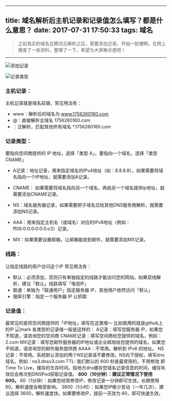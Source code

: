 
---
title: 域名解析后主机记录和记录值怎么填写？都是什么意思？
date: 2017-07-31 17:50:33
tags: 域名
---


>之前我买的域名在腾讯云解析之后，需要添加记录，开始一脸懵啊，在网上搜查了一些资料，整理了一下，希望为大家解点惑吧！
---
![添加记录](http://upload-images.jianshu.io/upload_images/4340772-6a5c1d2eee05d348.png?imageMogr2/auto-orient/strip%7CimageView2/2/w/1240)

![记录类型](http://upload-images.jianshu.io/upload_images/4340772-20f7cdb784a973e4.png?imageMogr2/auto-orient/strip%7CimageView2/2/w/1240)
### 主机记录：
主机记录就是域名前缀，常见用法有：

* www：解析后的域名为 www.1756260160.com
* @：直接解析主域名 1756260160.com
* ：泛解析，匹配其他所有域名 *.1756260160.com
<!-- more -->
### 记录类型：
要指向空间商提供的 IP 地址，选择「类型 A」，要指向一个域名，选择「类型 CNAME」

* A记录：地址记录，用来指定域名的IPv4地址（如：8.8.8.8），如果需要将域名指向一个IP地址，就需要添加A记录。

* CNAME： 如果需要将域名指向另一个域名，再由另一个域名提供ip地址，就需要添加CNAME记录。
* NS：域名服务器记录，如果需要把子域名交给其他DNS服务商解析，就需要添加NS记录。
* AAA：用来指定主机名（或域名）对应的IPv6地址（例如：ff06:0:0:0:0:0:0:c3）记录。
* MX：如果需要设置邮箱，让邮箱能收到邮件，就需要添加MX记录。

### 线路：
让指定线路的用户访问这个IP
常见用法有：
* 默认：必须添加，否则只有单独指定的线路才能访问您的网站。如果双线解析，建议「默认」线路填写「电信IP」
* 联通：单独为「联通用户」指定服务器 IP，其他用户依然访问「默认」
* 搜索引擎：指定一个服务器 IP 让抓取

### 记录值：
最常见的是将空间商提供的「IP地址」填写在这里哦～
比如我用的就是github上的IP
![mark](http://upload-images.jianshu.io/upload_images/4340772-ce30a9a6834c950a.png?imageMogr2/auto-orient/strip%7CimageView2/2/w/1240)
各类型的记录值一般是这样的：
A记录：填写您服务器 IP，如果您不知道，请咨询您的空间商
CNAME记录：填写空间商给您提供的域名，例如：2.com
MX记录：填写您邮件服务器的IP地址或企业邮局给您提供的域名，如果您不知道，请咨询您的邮件服务提供商
AAAA：不常用。解析到 IPv6 的地址。
NS记录：不常用。系统默认添加的两个NS记录请不要修改。NS向下授权，填写dns域名，例如：ns3.dnsv3.com
TTL: 我们默认的 600 秒是最常用的，不用修改
即 Time To Live，缓存的生存时间。指地方dns缓存您域名记录信息的时间，缓存失效后会再次到DNSPod获取记录值。
**600（10分钟）：建议正常情况下使用 600。**
60（1分钟）：如果您经常修改IP，修改记录一分钟即可生效。长期使用 60，解析速度会略受影响。 3600（1小时）：如果您IP极少变动（一年几次），建议选择 3600，解析速度快。如果要修改IP，提前一天改为 60，即可快速生效。
